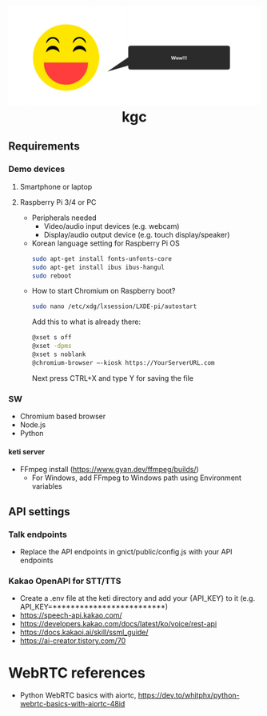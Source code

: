 <h1 align="center">
  <img src="icon.png"><br/>kgc
</h1>

## Requirements
### Demo devices
1. Smartphone or laptop

2. Raspberry Pi 3/4 or PC
    - Peripherals needed
        - Video/audio input devices (e.g. webcam)
        - Display/audio output device (e.g. touch display/speaker)
    -  Korean language setting for Raspberry Pi OS
        ```bash
        sudo apt-get install fonts-unfonts-core
        sudo apt-get install ibus ibus-hangul
        sudo reboot
        ```
    -  How to start Chromium on Raspberry boot?
        ```bash
        sudo nano /etc/xdg/lxsession/LXDE-pi/autostart
        ```
        Add this to what is already there:
        ```bash
        @xset s off
        @xset -dpms
        @xset s noblank
        @chromium-browser –-kiosk https://YourServerURL.com
        ```
        Next press CTRL+X and type Y for saving the file

### SW
- Chromium based browser
- Node.js
- Python

#### keti server
- FFmpeg install (https://www.gyan.dev/ffmpeg/builds/)
    -  For Windows, add FFmpeg to Windows path using Environment variables

## API settings
### Talk endpoints
- Replace the API endpoints in gnict/public/config.js with your API endpoints

### Kakao OpenAPI for STT/TTS
- Create a .env file at the keti directory and add your {API_KEY} to it (e.g. API_KEY=*************************)
- https://speech-api.kakao.com/
- https://developers.kakao.com/docs/latest/ko/voice/rest-api
- https://docs.kakaoi.ai/skill/ssml_guide/
- https://ai-creator.tistory.com/70


# WebRTC references

- Python WebRTC basics with aiortc, https://dev.to/whitphx/python-webrtc-basics-with-aiortc-48id
<!-- - Building a WebRTC video broadcast using Javascript, https://gabrieltanner.org/blog/webrtc-video-broadcast
- WebRTC tutorial, https://www.youtube.com/watch?v=QJMM758oCYk&list=PLayYqdnyegt0qX8EfEGExxZF3DxkyA1Dj -->
